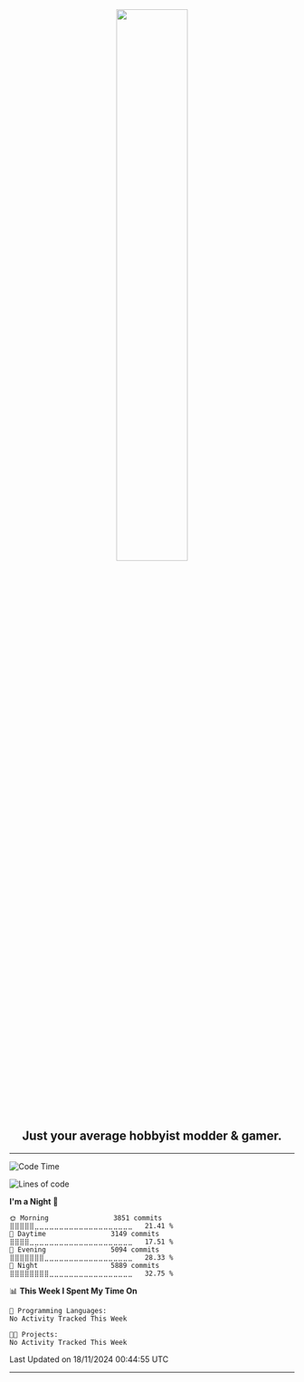 <div align="center">
  <a href="https://apexmodder.xyz/"><img width="50%" height="50%" src="https://i.imgur.com/pc4HkGz.png"></a>
</div>
<h2 align="center">Just your average hobbyist modder & gamer.</h2>

---

<!--START_SECTION:waka-->
![Code Time](http://img.shields.io/badge/Code%20Time-1%2C478%20hrs%2039%20mins-blue)

![Lines of code](https://img.shields.io/badge/From%20Hello%20World%20I%27ve%20Written-4.7%20million%20lines%20of%20code-blue)

**I'm a Night 🦉** 

```text
🌞 Morning                3851 commits        ⣿⣿⣿⣿⣿⣀⣀⣀⣀⣀⣀⣀⣀⣀⣀⣀⣀⣀⣀⣀⣀⣀⣀⣀⣀   21.41 % 
🌆 Daytime                3149 commits        ⣿⣿⣿⣿⣀⣀⣀⣀⣀⣀⣀⣀⣀⣀⣀⣀⣀⣀⣀⣀⣀⣀⣀⣀⣀   17.51 % 
🌃 Evening                5094 commits        ⣿⣿⣿⣿⣿⣿⣿⣀⣀⣀⣀⣀⣀⣀⣀⣀⣀⣀⣀⣀⣀⣀⣀⣀⣀   28.33 % 
🌙 Night                  5889 commits        ⣿⣿⣿⣿⣿⣿⣿⣿⣀⣀⣀⣀⣀⣀⣀⣀⣀⣀⣀⣀⣀⣀⣀⣀⣀   32.75 % 
```


📊 **This Week I Spent My Time On** 

```text
💬 Programming Languages: 
No Activity Tracked This Week

🐱‍💻 Projects: 
No Activity Tracked This Week
```


 Last Updated on 18/11/2024 00:44:55 UTC
<!--END_SECTION:waka-->

---
